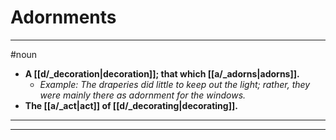 # Adornments
---
#noun
- **A [[d/_decoration|decoration]]; that which [[a/_adorns|adorns]].**
	- _Example: The draperies did little to keep out the light; rather, they were mainly there as adornment for the windows._
- **The [[a/_act|act]] of [[d/_decorating|decorating]].**
---
---
